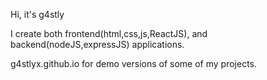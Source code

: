 Hi, it's g4stly

I create both frontend(html,css,js,ReactJS), and backend(nodeJS,expressJS) applications.

g4stlyx.github.io for demo versions of some of my projects.

